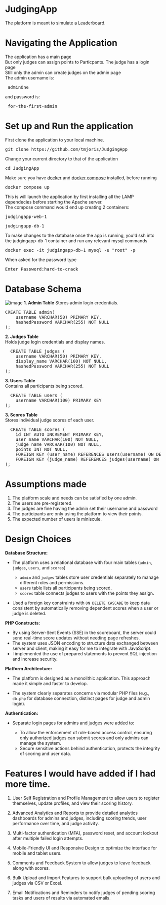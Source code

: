 # JudgingApp
The platform is meant to simulate a Leaderboard.<br>

# Navigating the Application
The application has a main page<br>
But only judges can assign points to Particpants.
The judge has a login page<br>
Still only the admin can create judges on the admin page<br>
The admin username is:
<pre> adminOne</pre> 
and password is:
<pre> for-the-first-admin</pre>


# Set up and Run the application
First clone the application to your local machine.<br>
<pre>git clone https://github.com/tmjoris/JudgingApp</pre>
Change your current directory to that of the application
<pre>cd JudgingApp</pre>
Make sure you have [docker](https://docs.docker.com/engine/install/) and [docker compose](https://docs.docker.com/compose/install/) installed, before running
<pre>docker compose up</pre>
This is will launch the application by first installing all the LAMP dependecies before starting the Apache server.<br>
The compose command would end up creating 2 containers:
<pre>judgingapp-web-1</pre>
<pre>judgingapp-db-1</pre>
To make changes to the database once the app is running, you'd ssh into the judgingapp-db-1 container and run any relevant mysql commands
<pre>docker exec -it judgingapp-db-1 mysql -u "root" -p</pre>
When asked for the password type
<pre>Enter Password:hard-to-crack</pre>

# Database Schema
![image](https://github.com/user-attachments/assets/3582893b-7488-4bf3-a355-ad32e535825d)
<b>1. Admin Table</b>
Stores admin login credentials.<br>
<pre>
CREATE TABLE admin(
    username VARCHAR(50) PRIMARY KEY,
    hashedPassword VARCHAR(255) NOT NULL
);
</pre>
<b>2. Judges Table</b></br>
Holds judge login credentials and display names.
<pre>
  CREATE TABLE judges (
    username VARCHAR(50) PRIMARY KEY,
    display_name VARCHAR(100) NOT NULL,
    hashedPassword VARCHAR(255) NOT NULL
);
</pre>
<b>3. Users Table</b></br>
Contains all participants being scored.
<pre>
  CREATE TABLE users (
    username VARCHAR(100) PRIMARY KEY
);
</pre>
<b>3. Scores Table</b></br>
Stores individual judge scores of each user.
<pre>
  CREATE TABLE scores (
    id INT AUTO_INCREMENT PRIMARY KEY,
    user_name VARCHAR(100) NOT NULL,
    judge_name VARCHAR(100) NOT NULL,
    points INT NOT NULL,
    FOREIGN KEY (user_name) REFERENCES users(username) ON DELETE CASCADE,
    FOREIGN KEY (judge_name) REFERENCES judges(username) ON DELETE CASCADE
);
</pre>
# Assumptions made
1. The platform scale and needs can be satisfied by one admin.
2. The users are pre-registered.
3. The judges are fine having the admin set their username and password
4. The participants are only using the platform to view their points.
5. The expected number of users is miniscule.

# Design Choices
**Database Structure:**

* The platform uses a relational database with four main tables (`admin`, `judges`, `users`, and `scores`)

  * `admin` and `judges` tables store user credentials separately to manage different roles and permissions.
  * `users` table lists all participants being scored.
  * `scores` table connects judges to users with the points they assign.

* Used a foreign key constraints with `ON DELETE CASCADE` to keep data consistent by automatically removing dependent scores when a user or judge is deleted.

**PHP Constructs:**

* By using Server-Sent Events (SSE) in the scoreboard, the server could send real-time score updates without needing page refreshes.
* The system uses JSON encoding to structure data exchanged between server and client, making it easy for me to integrate with JavaScript.
* I implemented the use of prepared statements to prevent SQL injection and increase security.



**Platform Architecture:**

* The platform is designed as a monolithic application. This approach made it simple and faster to develop.

* The system clearly separates concerns via modular PHP files (e.g., `db.php` for database connection, distinct pages for judge and admin login).

**Authentication:**

* Separate login pages for admins and judges were added to:

  * To allow the enforcement of role-based access control, ensuring only authorized judges can submit scores and only admins can manage the system.
  * Secure sensitive actions behind authentication, protects the integrity of scoring and user data.

# Features I would have added if I had more time.
1. User Self Registration and Profile Management to allow users to register themselves, update profiles, and view their scoring history.

2. Advanced Analytics and Reports to provide detailed analytics dashboards for admins and judges, including scoring trends, user performance over time, and judge activity.

3. Multi-factor authentication (MFA), password reset, and account lockout after multiple failed login attempts.

4. Mobile-Friendly UI and Responsive Design to optimize the interface for mobile and tablet users.

5. Comments and Feedback System to allow judges to leave feedback along with scores.

6. Bulk Upload and Import Features to support bulk uploading of users and judges via CSV or Excel.

7. Email Notifications and Reminders to notify judges of pending scoring tasks and users of results via automated emails.



